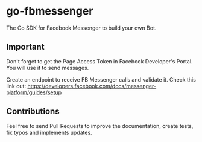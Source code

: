 # go-fbmessenger
The Go SDK for Facebook Messenger to build your own Bot.

## Important
Don't forget to get the Page Access Token in Facebook Developer's Portal. You will use it to send messages.

Create an endpoint to receive FB Messenger calls and validate it. Check this link out: <https://developers.facebook.com/docs/messenger-platform/guides/setup>

## Contributions
Feel free to send Pull Requests to improve the documentation, create tests, fix typos and implements updates. 
